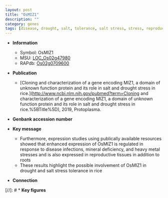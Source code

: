 ```yaml
---
layout: post
title: "OsMIZ1"
description: ""
category: genes
tags: [disease, drought, salt, tolerance, salt stress, stress, reproductive, stress tolerance]
---
```


* **Information**  
    + Symbol: OsMIZ1  
    + MSU: [LOC_Os02g47980](http://rice.uga.edu/cgi-bin/ORF_infopage.cgi?orf=LOC_Os02g47980)  
    + RAPdb: [Os02g0709600](http://rapdb.dna.affrc.go.jp/viewer/gbrowse_details/irgsp1?name=Os02g0709600)  

* **Publication**  
    + [Cloning and characterization of a gene encoding MIZ1, a domain of unknown function protein and its role in salt and drought stress in rice.](http://www.ncbi.nlm.nih.gov/pubmed?term=Cloning and characterization of a gene encoding MIZ1, a domain of unknown function protein and its role in salt and drought stress in rice.%5BTitle%5D), 2019, Protoplasma.

* **Genbank accession number**  

* **Key message**  
    + Furthermore, expression studies using publically available resources showed that enhanced expression of OsMIZ1 is regulated in response to disease infections, mineral deficiency, and heavy metal stresses and is also expressed in reproductive tissues in addition to roots
    + These results highlight the possible involvement of OsMIZ1 in drought and salt stress tolerance in rice

* **Connection**  

[//]: # * **Key figures**  


